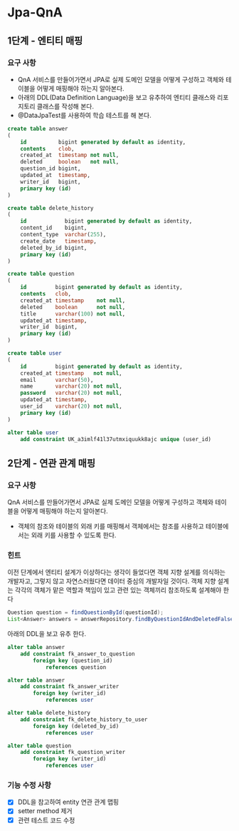 # Jpa-QnA
## 1단계 - 엔티티 매핑
### 요구 사항
* QnA 서비스를 만들어가면서 JPA로 실제 도메인 모델을 어떻게 구성하고 객체와 테이블을 어떻게 매핑해야 하는지 알아본다.
* 아래의 DDL(Data Definition Language)을 보고 유추하여 엔티티 클래스와 리포지토리 클래스를 작성해 본다.
* @DataJpaTest를 사용하여 학습 테스트를 해 본다.
```sql
create table answer
(
    id          bigint generated by default as identity,
    contents    clob,
    created_at  timestamp not null,
    deleted     boolean   not null,
    question_id bigint,
    updated_at  timestamp,
    writer_id   bigint,
    primary key (id)
)

create table delete_history
(
    id            bigint generated by default as identity,
    content_id    bigint,
    content_type  varchar(255),
    create_date   timestamp,
    deleted_by_id bigint,
    primary key (id)
)

create table question
(
    id         bigint generated by default as identity,
    contents   clob,
    created_at timestamp    not null,
    deleted    boolean      not null,
    title      varchar(100) not null,
    updated_at timestamp,
    writer_id  bigint,
    primary key (id)
)

create table user
(
    id         bigint generated by default as identity,
    created_at timestamp   not null,
    email      varchar(50),
    name       varchar(20) not null,
    password   varchar(20) not null,
    updated_at timestamp,
    user_id    varchar(20) not null,
    primary key (id)
)

alter table user
    add constraint UK_a3imlf41l37utmxiquukk8ajc unique (user_id)
```
## 2단계 - 연관 관계 매핑
### 요구 사항
QnA 서비스를 만들어가면서 JPA로 실제 도메인 모델을 어떻게 구성하고 객체와 테이블을 어떻게 매핑해야 하는지 알아본다.
* 객체의 참조와 테이블의 외래 키를 매핑해서 객체에서는 참조를 사용하고 테이블에서는 외래 키를 사용할 수 있도록 한다.
### 힌트
이전 단계에서 엔티티 설계가 이상하다는 생각이 들었다면 객체 지향 설계를 의식하는 개발자고, 그렇지 않고 자연스러웠다면 데이터 중심의 개발자일 것이다. 객체 지향 설계는 각각의 객체가 맡은 역할과 책임이 있고 관련 있는 객체끼리 참조하도록 설계해야 한다
```java
Question question = findQuestionById(questionId);
List<Answer> answers = answerRepository.findByQuestionIdAndDeletedFalse(questionId);
```
아래의 DDL을 보고 유추 한다.
```sql
alter table answer
    add constraint fk_answer_to_question
        foreign key (question_id)
            references question

alter table answer
    add constraint fk_answer_writer
        foreign key (writer_id)
            references user

alter table delete_history
    add constraint fk_delete_history_to_user
        foreign key (deleted_by_id)
            references user

alter table question
    add constraint fk_question_writer
        foreign key (writer_id)
            references user
```

### 기능 수정 사항
* [X] DDL을 참고하여 entity 연관 관계 맵핑
* [X] setter method 제거
* [X] 관련 테스트 코드 수정